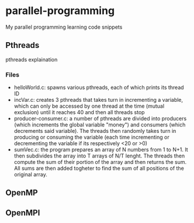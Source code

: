 # parallel-programming
My parallel programming learning code snippets


## Pthreads
pthreads explaination

### Files
- helloWorld.c: spawns various pthreads, each of which prints its thread ID
- incVar.c: creates 3 pthreads that takes turn in incrementing a variable, which can only be accessed by one thread at the time (mutual exclusion) until it reaches 40 and then all threads stop
- producer-consumer.c: a number of pthreads are divided into producers (which increments the global variable "money") and consumers (which decrements said variable). The threads then randomly takes turn in producing or consuming the variable (each time incrementing or decrementing the variable if its respectively <20 or >0)
- sumVec.c: the program prepares an array of N numbers from 1 to N+1. It then subdivides the array into T arrays of N/T lenght. The threads then compute the sum of their portion of the array and then returns the sum. All sums are then added togheter to find the sum of all positions of the original array.

## OpenMP

## OpenMPI
